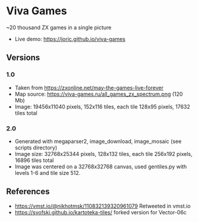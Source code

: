 # Viva Games

~20 thousand ZX games in a single picture

* Live demo: https://joric.github.io/viva-games

## Versions

### 1.0

* Taken from https://zxonline.net/may-the-games-live-forever
* Map source: https://viva-games.ru/all_games_zx_spectrum.png (120 Mb)
* Image: 19456x11040 pixels, 152x116 tiles, each tile 128x95 pixels, 17632 tiles total

### 2.0

* Generated with megaparser2, image_download, image_mosaic (see scripts directory)
* Image size: 32768x25344 pixels, 128x132 tiles, each tile 256x192 pixels, 16896 tiles total
* Image was centered on a 32768x32768 canvas, used gentiles.py with levels 1-6 and tile size 512.

## References

* https://vmst.io/@nikhotmsk/110832139320961079 Retweeted in vmst.io
* https://svofski.github.io/kartoteka-tiles/ forked version for Vector-06c
